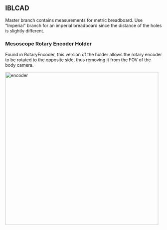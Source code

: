 ## IBLCAD

Master branch contains measurements for metric breadboard. Use "Imperial" branch for an imperial breadboard since the distance of the holes is slightly different. 

### Mesoscope Rotary Encoder Holder
Found in RotaryEncoder, this version of the holder allows the rotary encoder to be rotated to the opposite side, thus removing it from the FOV of the body camera.

<img width="491" alt="encoder" src="https://user-images.githubusercontent.com/49578591/162333780-ffd31898-ba57-496a-a482-6c58432ce61f.PNG">
